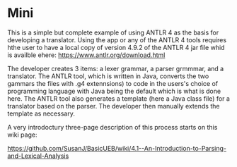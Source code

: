 # Mini
This is a simple but complete example of using ANTLR 4 as the basis for developing a translator. Using the app or any of the ANTLR 4 tools requires hthe user to have  a local copy of version 4.9.2 of the ANTLR 4 jar file whid is availble ehere: https://www.antlr.org/download.html

The developer creates 3 items: a lexer grammar, a parser grmmmar, and a translator. The ANTLR tool, which is written in Java, converts the two gammars the files with .g4 extennsions) to code in the users's choice of programming language with Java being the default which is what is done here. The ANTLR tool also generates a template (here a Java class file) for a translator based on the parser. The developer then manually extends the template as necessary.

A very introdoctury three-page description of this process starts on this wiki page:

https://github.com/SusanJ/BasicUEB/wiki/4.1--An-Introduction-to-Parsing-and-Lexical-Analysis
